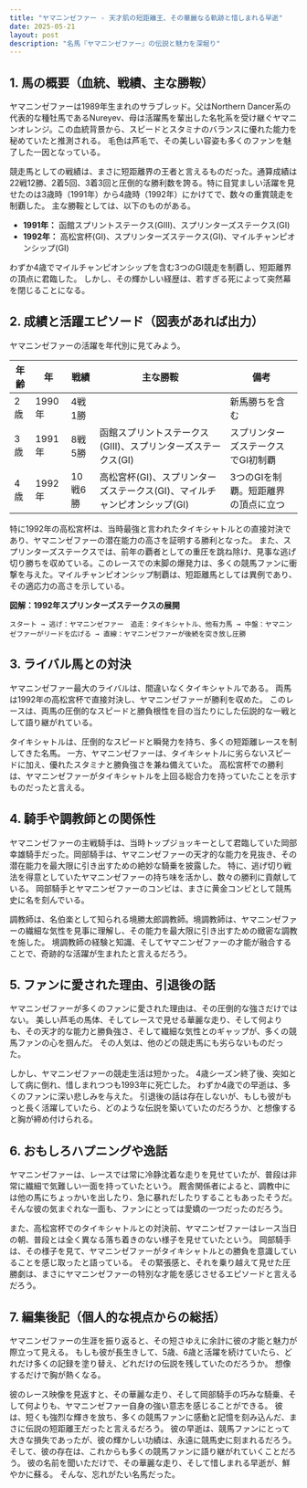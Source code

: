 ```yaml
---
title: "ヤマニンゼファー - 天才肌の短距離王、その華麗なる軌跡と惜しまれる早逝"
date: 2025-05-21
layout: post
description: "名馬『ヤマニンゼファー』の伝説と魅力を深堀り"
---
```


## 1. 馬の概要（血統、戦績、主な勝鞍）

ヤマニンゼファーは1989年生まれのサラブレッド。父はNorthern Dancer系の代表的な種牡馬であるNureyev、母は活躍馬を輩出した名牝系を受け継ぐヤマニンオレンジ。この血統背景から、スピードとスタミナのバランスに優れた能力を秘めていたと推測される。  毛色は芦毛で、その美しい容姿も多くのファンを魅了した一因となっている。

競走馬としての戦績は、まさに短距離界の王者と言えるものだった。通算成績は22戦12勝、2着5回、3着3回と圧倒的な勝利数を誇る。特に目覚ましい活躍を見せたのは3歳時（1991年）から4歳時（1992年）にかけてで、数々の重賞競走を制覇した。  主な勝鞍としては、以下のものがある。

* **1991年：**  函館スプリントステークス(GIII)、スプリンターズステークス(GI)
* **1992年：**  高松宮杯(GI)、スプリンターズステークス(GI)、マイルチャンピオンシップ(GI)


わずか4歳でマイルチャンピオンシップを含む3つのGI競走を制覇し、短距離界の頂点に君臨した。  しかし、その輝かしい経歴は、若すぎる死によって突然幕を閉じることになる。


## 2. 成績と活躍エピソード（図表があれば出力）

ヤマニンゼファーの活躍を年代別に見てみよう。

| 年齢 | 年 | 戦績 | 主な勝鞍 | 備考 |
|---|---|---|---|---|
| 2歳 | 1990年 | 4戦1勝 |  | 新馬勝ちを含む |
| 3歳 | 1991年 | 8戦5勝 | 函館スプリントステークス(GIII)、スプリンターズステークス(GI) | スプリンターズステークスでGI初制覇 |
| 4歳 | 1992年 | 10戦6勝 | 高松宮杯(GI)、スプリンターズステークス(GI)、マイルチャンピオンシップ(GI) | 3つのGIを制覇。短距離界の頂点に立つ |

特に1992年の高松宮杯は、当時最強と言われたタイキシャトルとの直接対決であり、ヤマニンゼファーの潜在能力の高さを証明する勝利となった。  また、スプリンターズステークスでは、前年の覇者としての重圧を跳ね除け、見事な逃げ切り勝ちを収めている。このレースでの末脚の爆発力は、多くの競馬ファンに衝撃を与えた。マイルチャンピオンシップ制覇は、短距離馬としては異例であり、その適応力の高さを示している。


**図解：1992年スプリンターズステークスの展開**

```
スタート → 逃げ：ヤマニンゼファー　追走：タイキシャトル、他有力馬 → 中盤：ヤマニンゼファーがリードを広げる → 直線：ヤマニンゼファーが後続を突き放し圧勝
```


## 3. ライバル馬との対決

ヤマニンゼファー最大のライバルは、間違いなくタイキシャトルである。  両馬は1992年の高松宮杯で直接対決し、ヤマニンゼファーが勝利を収めた。  このレースは、両馬の圧倒的なスピードと勝負根性を目の当たりにした伝説的な一戦として語り継がれている。

タイキシャトルは、圧倒的なスピードと瞬発力を持ち、多くの短距離レースを制してきた名馬。  一方、ヤマニンゼファーは、タイキシャトルに劣らないスピードに加え、優れたスタミナと勝負強さを兼ね備えていた。  高松宮杯での勝利は、ヤマニンゼファーがタイキシャトルを上回る総合力を持っていたことを示すものだったと言える。


## 4. 騎手や調教師との関係性

ヤマニンゼファーの主戦騎手は、当時トップジョッキーとして君臨していた岡部幸雄騎手だった。岡部騎手は、ヤマニンゼファーの天才的な能力を見抜き、その潜在能力を最大限に引き出すための絶妙な騎乗を披露した。  特に、逃げ切り戦法を得意としていたヤマニンゼファーの持ち味を活かし、数々の勝利に貢献している。  岡部騎手とヤマニンゼファーのコンビは、まさに黄金コンビとして競馬史に名を刻んでいる。

調教師は、名伯楽として知られる境勝太郎調教師。境調教師は、ヤマニンゼファーの繊細な気性を見事に理解し、その能力を最大限に引き出すための緻密な調教を施した。  境調教師の経験と知識、そしてヤマニンゼファーの才能が融合することで、奇跡的な活躍が生まれたと言えるだろう。


## 5. ファンに愛された理由、引退後の話

ヤマニンゼファーが多くのファンに愛された理由は、その圧倒的な強さだけではない。  美しい芦毛の馬体、そしてレースで見せる華麗な走り、そして何よりも、その天才的な能力と勝負強さ、そして繊細な気性とのギャップが、多くの競馬ファンの心を掴んだ。  その人気は、他のどの競走馬にも劣らないものだった。


しかし、ヤマニンゼファーの競走生活は短かった。  4歳シーズン終了後、突如として病に倒れ、惜しまれつつも1993年に死亡した。  わずか4歳での早逝は、多くのファンに深い悲しみを与えた。  引退後の話は存在しないが、もしも彼がもっと長く活躍していたら、どのような伝説を築いていたのだろうか、と想像すると胸が締め付けられる。


## 6. おもしろハプニングや逸話

ヤマニンゼファーは、レースでは常に冷静沈着な走りを見せていたが、普段は非常に繊細で気難しい一面を持っていたという。  厩舎関係者によると、調教中には他の馬にちょっかいを出したり、急に暴れだしたりすることもあったそうだ。  そんな彼の気まぐれな一面も、ファンにとっては愛嬌の一つだったのだろう。

また、高松宮杯でのタイキシャトルとの対決前、ヤマニンゼファーはレース当日の朝、普段とは全く異なる落ち着きのない様子を見せていたという。  岡部騎手は、その様子を見て、ヤマニンゼファーがタイキシャトルとの勝負を意識していることを感じ取ったと語っている。  その緊張感と、それを乗り越えて見せた圧勝劇は、まさにヤマニンゼファーの特別な才能を感じさせるエピソードと言えるだろう。


## 7. 編集後記（個人的な視点からの総括）

ヤマニンゼファーの生涯を振り返ると、その短さゆえに余計に彼の才能と魅力が際立って見える。  もしも彼が長生きして、5歳、6歳と活躍を続けていたら、どれだけ多くの記録を塗り替え、どれだけの伝説を残していたのだろうか。  想像するだけで胸が熱くなる。

彼のレース映像を見返すと、その華麗な走り、そして岡部騎手の巧みな騎乗、そして何よりも、ヤマニンゼファー自身の強い意志を感じることができる。  彼は、短くも強烈な輝きを放ち、多くの競馬ファンに感動と記憶を刻み込んだ、まさに伝説の短距離王だったと言えるだろう。  彼の早逝は、競馬ファンにとって大きな損失であったが、彼の輝かしい功績は、永遠に競馬史に刻まれるだろう。  そして、彼の存在は、これからも多くの競馬ファンに語り継がれていくことだろう。  彼の名前を聞いただけで、その華麗な走り、そして惜しまれる早逝が、鮮やかに蘇る。  そんな、忘れがたい名馬だった。
